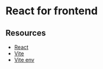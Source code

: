 # React for frontend

## Resources

- [React](https://reactjs.org/)
- [Vite](https://vitejs.dev/)
- [Vite env](https://vitejs.dev/guide/env-and-mode.html)
